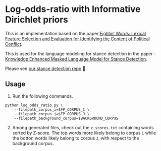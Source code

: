 # Log-odds-ratio with Informative Dirichlet priors
This is an implementation based on the paper [Fightin’ Words: Lexical Feature Selection and
Evaluation for Identifying the Content of Political
Conflict](http://languagelog.ldc.upenn.edu/myl/Monroe.pdf).

This is used for the language modeling for stance detection in the paper - [Knowledge Enhanced Masked Language Model for Stance Detection](https://www.aclweb.org/anthology/2021.naacl-main.376/).

Please see [our stance detection repo](https://github.com/GU-DataLab/stance-detection-KE-MLM) 🚀

## Usage
1. Run the following commands.
```shell
python log_odds_ratio.py \
    --filepath_corpus_i=$FP_CORPUS_I \
    --filepath_corpus_j=$FP_CORPUS_J \
    --filepath_background_corpus=$BACKGROUND_CORPUS
```
2. Among generated files, check out the `z_scores.txt` containing words sorted by Z-score. The top words more likely belong to corpus `I` while the botton words likely belong to corpus `J`, with respect to the background corpus.
